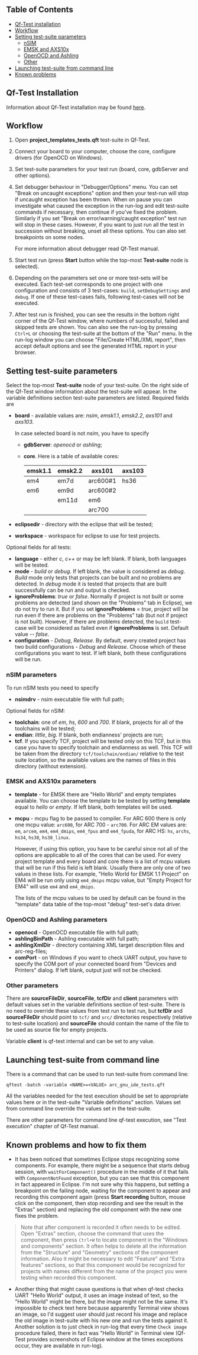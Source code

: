 Table of Contents
-------------------

* [Qf-Test installation](#qf-test-installation)
* [Workflow](#workflow)
* [Setting test-suite parameters](#setting-test-suite-parameters)
  + [nSIM](#nsim-parameters)
  + [EMSK and AXS10x](#emsk-and-axs10x-parameters)
  + [OpenOCD and Ashling](#openocd-and-ashling-parameters)
  + [Other](#other-parameters)
* [Launching test-suite from command
  line](#launching-test-suite-from-command-line)
* [Known problems](#known-problems-and-how-to-fix-them)


Qf-Test Installation
------------------------

Information about Qf-Test installation may be found
[here](http://sp-sg/sites/arc_automation/SitePages/QF-Test/Users.aspx).


Workflow
-------------------------

1. Open **project_templates_tests.qft** test-suite in Qf-Test.
2. Connect your board to your computer, choose the core, configure drivers (for
   OpenOCD on Windows).
3. Set test-suite parameters for your test run (board, core, gdbServer and
   other options).
4. Set debugger behaviour in "Debugger/Options" menu. You can set "Break on
   uncaught exceptions" option and then your test-run will stop if uncaught
exception has been thrown. When on pause you can investigate what caused the
exception in the run-log and edit test-suite commands if necessary, then
continue if you've fixed the problem. Similarly if you set "Break on
error/warning/caught exception" test run will stop in these cases. However, if
you want to just run all the test in succession without breaking, unset all
these options. You can also set breakpoints on some nodes.

   For more information about debugger read Qf-Test manual.

5. Start test run (press **Start** button while the top-most **Test-suite** node
   is selected).
6. Depending on the parameters set one or more test-sets will be executed. Each
   test-set corresponds to one project with one configuration and consists of 3
test-cases: `build`, `setDebugSettings` and `debug`. If one of these test-cases
fails, following test-cases will not be executed.
7. After test run is finished, you can see the results in the bottom right
   corner of the Qf-Test window, where numbers of successful, failed and skipped
tests are shown. You can also see the run-log by pressing `Ctrl+L` or choosing
the test-suite at the bottom of the "Run" menu. In the run-log window you can
choose "File/Create HTML/XML report", then accept default options and see the
generated HTML report in your browser.



Setting test-suite parameters
----------------------

Select the top-most **Test-suite** node of your test-suite. On the right side of
the Qf-Test window information about the test-suite will appear. In the variable
definitions section test-suite parameters are listed. Required fields are

+ **board** - available values are: *nsim*, *emsk1.1*, *emsk2.2*, *axs101* and
  *axs103*.

  In case selected board is not *nsim*, you have to specify
  - **gdbServer**: *openocd* or *ashling*;
  - **core**. Here is a table of available cores:

    emsk1.1 | emsk2.2 | axs101   | axs103
    -----   | ----    | -----    | -----
    em4     | em7d    | arc600#1 | hs36
    em6     | em9d    | arc600#2 |
            | em11d   | em6      |
            |         | arc700   |

+ **eclipsedir**  - directory with the eclipse that will be tested;
+ **workspace** - workspace for eclipse to use for test projects.

Optional fields for all tests:

+ **language** - either *c*, *c++* or may be left blank. If blank, both
  languages will be tested.
+ **mode** - *build* or *debug*. If left blank, the value is considered as
  *debug*. *Build* mode only tests that projects can be built and no problems
are detected. In *debug* mode it is tested that projects that are built
successfully can be run and output is checked.
+ **ignoreProblems**: *true* or *false*. Normally if project is not built or
  some problems are detected (and shown on the "Problems" tab in Eclipse), we
do not try to run it. But if you set **ignoreProblems** = *true*, project will
be run even if there are problems on the "Problems" tab (but not if project is
not built). However, if there are problems detected, the `build` test-case
will be considered as failed even if **ignoreProblems** is set. Default value --
*false*.
+ **configuration** - *Debug*, *Release*. By default, every created project
  has two build configurations - *Debug* and *Release*. Choose which of these
configurations you want to test.  If left blank, both these configurations will
be run.


### nSIM parameters

To run nSIM tests you need to specify

+ **nsimdrv** - nsim executable file with full path;

Optional fields for nSIM:

+ **toolchain**: one of *em*, *hs*, *600* and *700*. If blank, projects for all
  of the toolchains will be tested;
+ **endian**: *little*, *big*. If blank, both endianness' projects are run;
+ **tcf**. If you specify TCF, project will be tested only on this TCF, but in
  this case you have to specify toolchain and endianness as well. This TCF will
be taken from the directory `tcf/toolchain/endian/` relative to the test suite
location, so the available values are the names of files in this directory
(without extension).

### EMSK and AXS10x parameters

+ **template** - for EMSK there are "Hello World" and empty templates
  available. You can choose the template to be tested by setting **template**
equal to *hello* or *empty*. If left blank, both templates will be used.
+ **mcpu** - mcpu flag to be passed to compiler. For ARC 600 there is only one
  mcpu value: `arc600`, for ARC 700 - `arc700`. For ARC EM values are: `em`,
`arcem`, `em4`, `em4_dmips`, `em4_fpus` and `em4_fpuda`, for ARC HS: `hs`,
`archs`, `hs34`, `hs38`, `hs38_linux`.

  However, if using this option, you have to be careful since not all of the
options are applicable to all of the cores that can be used. For every project
template and every board and core there is a list of mcpu values that will be
run if this field is left blank. Usually there are only one of two values in
these lists. For example, "Hello World for EMSK 1.1 Project" on EM4 will be run
only using `em4_dmips` mcpu value, but "Empty Project for EM4" will use `em4`
and `em4_dmips`.

  The lists of the mcpu values to be used by default can be found in the
"template" data table of the top-most "debug" test-set's data driver.

### OpenOCD and Ashling parameters

+ **openocd** - OpenOCD executable file with full path;
+ **ashlingBinPath** - Ashling executable with full path;
+ **ashlingXmlDir** - directory containing XML target description files and
  arc-reg-files;
+ **comPort** - on Windows if you want to check UART output, you have to
  specify the COM port of your connected board from "Devices and Printers"
dialog. If left blank, output just will not be checked.


### Other parameters

There are **sourceFileDir**, **sourceFile**, **tcfDir** and **client**
parameters with default values set in the variable definitions section of
test-suite. There is no need to override these values from test run to test run,
but **tcfDir** and **sourceFileDir** should point to `tcf/` and `src/`
directories respectively (relative to test-suite location) and **sourceFile**
should contain the name of the file to be used as source file for empty
projects.

Variable **client** is qf-test internal and can be set to any value.


Launching test-suite from command line
---------------------------------------

There is a command that can be used to run test-suite from command line:

`qftest -batch -variable <NAME>=<VALUE> arc_gnu_ide_tests.qft`

All the variables needed for the test execution should be set to appropriate
values here or in the test-suite "Variable definitions" section. Values set from
command line override the values set in the test-suite.

There are other parameters for command line qf-test execution, see "Test
execution" chapter of Qf-Test manual.


Known problems and how to fix them
---------------------------

+ It has been noticed that sometimes Eclipse stops recognizing some components.
For example, there might be a sequence that starts debug session, with
`waitForComponent()` procedure in the middle of it that fails with
`ComponentNotFound` exception, but you can see that this component in fact
appeared in Eclipse. I'm not sure why this happens, but setting a breakpoint on
the failing node, waiting for the component to appear and recording this component
again (press **Start recording** button, mouse click on the component, then stop
recording and see the result in the "Extras" section) and replacing the old
component with the new one fixes the problem.

> Note that after component is recorded it often needs to be edited. Open
> "Extras" section, choose the command that uses the component, then press
> `Ctrl+W` to locate component in the "Windows and components" section. It often
> helps to delete all the information from the "Structure" and "Geometry"
> sections of the component information. Also it might be necessary to edit
> "Feature" and "Extra features" sections, so that this component would be
> recognized for projects with names different from the name of the project you
> were testing when recorded this component.

+ Another thing that might cause questions is that when qf-test checks UART
  "Hello World" output, it uses an image instead of text, so the "Hello World"
might be there, but the image might not be the same. It's impossible to check
text here because apparently Terminal view shows an image, so I'd suggest user
should just record his image and replace the old image in test-suite with his new
one and run the tests against it. Another solution is to just check in run-log that
every time `Check image` procedure failed, there in fact was "Hello World" in
Terminal view (Qf-Test provides screenshots of Eclipse window at the times
exceptions occur, they are available in run-log).
